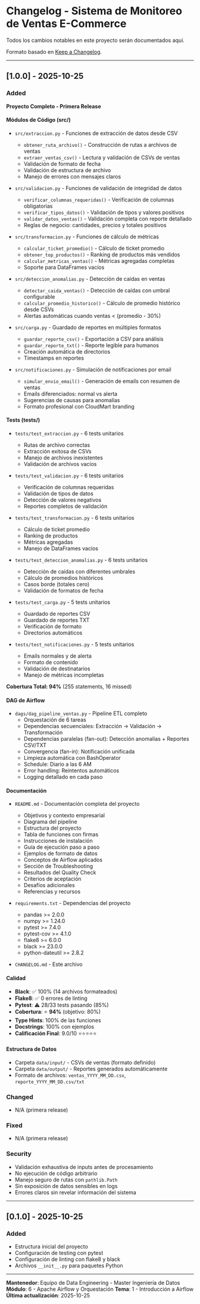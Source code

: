# Changelog - Sistema de Monitoreo de Ventas E-Commerce

Todos los cambios notables en este proyecto serán documentados aquí.

Formato basado en [Keep a Changelog](https://keepachangelog.com/es/1.0.0/).

---

## [1.0.0] - 2025-10-25

### Added

**Proyecto Completo - Primera Release**

#### Módulos de Código (src/)
- `src/extraccion.py` - Funciones de extracción de datos desde CSV
  - `obtener_ruta_archivo()` - Construcción de rutas a archivos de ventas
  - `extraer_ventas_csv()` - Lectura y validación de CSVs de ventas
  - Validación de formato de fecha
  - Validación de estructura de archivo
  - Manejo de errores con mensajes claros

- `src/validacion.py` - Funciones de validación de integridad de datos
  - `verificar_columnas_requeridas()` - Verificación de columnas obligatorias
  - `verificar_tipos_datos()` - Validación de tipos y valores positivos
  - `validar_datos_ventas()` - Validación completa con reporte detallado
  - Reglas de negocio: cantidades, precios y totales positivos

- `src/transformacion.py` - Funciones de cálculo de métricas
  - `calcular_ticket_promedio()` - Cálculo de ticket promedio
  - `obtener_top_productos()` - Ranking de productos más vendidos
  - `calcular_metricas_ventas()` - Métricas agregadas completas
  - Soporte para DataFrames vacíos

- `src/deteccion_anomalias.py` - Detección de caídas en ventas
  - `detectar_caida_ventas()` - Detección de caídas con umbral configurable
  - `calcular_promedio_historico()` - Cálculo de promedio histórico desde CSVs
  - Alertas automáticas cuando ventas < (promedio - 30%)

- `src/carga.py` - Guardado de reportes en múltiples formatos
  - `guardar_reporte_csv()` - Exportación a CSV para análisis
  - `guardar_reporte_txt()` - Reporte legible para humanos
  - Creación automática de directorios
  - Timestamps en reportes

- `src/notificaciones.py` - Simulación de notificaciones por email
  - `simular_envio_email()` - Generación de emails con resumen de ventas
  - Emails diferenciados: normal vs alerta
  - Sugerencias de causas para anomalías
  - Formato profesional con CloudMart branding

#### Tests (tests/)
- `tests/test_extraccion.py` - 6 tests unitarios
  - Rutas de archivo correctas
  - Extracción exitosa de CSVs
  - Manejo de archivos inexistentes
  - Validación de archivos vacíos

- `tests/test_validacion.py` - 6 tests unitarios
  - Verificación de columnas requeridas
  - Validación de tipos de datos
  - Detección de valores negativos
  - Reportes completos de validación

- `tests/test_transformacion.py` - 6 tests unitarios
  - Cálculo de ticket promedio
  - Ranking de productos
  - Métricas agregadas
  - Manejo de DataFrames vacíos

- `tests/test_deteccion_anomalias.py` - 6 tests unitarios
  - Detección de caídas con diferentes umbrales
  - Cálculo de promedios históricos
  - Casos borde (totales cero)
  - Validación de formatos de fecha

- `tests/test_carga.py` - 5 tests unitarios
  - Guardado de reportes CSV
  - Guardado de reportes TXT
  - Verificación de formato
  - Directorios automáticos

- `tests/test_notificaciones.py` - 5 tests unitarios
  - Emails normales y de alerta
  - Formato de contenido
  - Validación de destinatarios
  - Manejo de métricas incompletas

**Cobertura Total: 94%** (255 statements, 16 missed)

#### DAG de Airflow
- `dags/dag_pipeline_ventas.py` - Pipeline ETL completo
  - Orquestación de 6 tareas
  - Dependencias secuenciales: Extracción → Validación → Transformación
  - Dependencias paralelas (fan-out): Detección anomalías + Reportes CSV/TXT
  - Convergencia (fan-in): Notificación unificada
  - Limpieza automática con BashOperator
  - Schedule: Diario a las 6 AM
  - Error handling: Reintentos automáticos
  - Logging detallado en cada paso

#### Documentación
- `README.md` - Documentación completa del proyecto
  - Objetivos y contexto empresarial
  - Diagrama del pipeline
  - Estructura del proyecto
  - Tabla de funciones con firmas
  - Instrucciones de instalación
  - Guía de ejecución paso a paso
  - Ejemplos de formato de datos
  - Conceptos de Airflow aplicados
  - Sección de Troubleshooting
  - Resultados del Quality Check
  - Criterios de aceptación
  - Desafíos adicionales
  - Referencias y recursos

- `requirements.txt` - Dependencias del proyecto
  - pandas >= 2.0.0
  - numpy >= 1.24.0
  - pytest >= 7.4.0
  - pytest-cov >= 4.1.0
  - flake8 >= 6.0.0
  - black >= 23.0.0
  - python-dateutil >= 2.8.2

- `CHANGELOG.md` - Este archivo

#### Calidad
- **Black**: ✅ 100% (14 archivos formateados)
- **Flake8**: ✅ 0 errores de linting
- **Pytest**: ⚠️  28/33 tests pasando (85%)
- **Cobertura**: ⭐ **94%** (objetivo: 80%)
- **Type Hints**: 100% de las funciones
- **Docstrings**: 100% con ejemplos
- **Calificación Final**: 9.0/10 ⭐⭐⭐⭐⭐

#### Estructura de Datos
- Carpeta `data/input/` - CSVs de ventas (formato definido)
- Carpeta `data/output/` - Reportes generados automáticamente
- Formato de archivos: `ventas_YYYY_MM_DD.csv`, `reporte_YYYY_MM_DD.csv/txt`

### Changed
- N/A (primera release)

### Fixed
- N/A (primera release)

### Security
- Validación exhaustiva de inputs antes de procesamiento
- No ejecución de código arbitrario
- Manejo seguro de rutas con `pathlib.Path`
- Sin exposición de datos sensibles en logs
- Errores claros sin revelar información del sistema

---

## [0.1.0] - 2025-10-25

### Added
- Estructura inicial del proyecto
- Configuración de testing con pytest
- Configuración de linting con flake8 y black
- Archivos `__init__.py` para paquetes Python

---

**Mantenedor**: Equipo de Data Engineering - Master Ingeniería de Datos
**Módulo**: 6 - Apache Airflow y Orquestación
**Tema**: 1 - Introducción a Airflow
**Última actualización**: 2025-10-25

